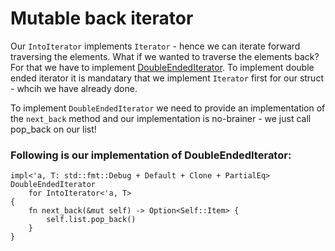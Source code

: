 # Mutable back iterator

Our `IntoIterator` implements `Iterator` - hence we can iterate forward traversing the elements.
What if we wanted to traverse the elements back? For that we have to implement [DoubleEndedIterator](https://doc.rust-lang.org/std/iter/trait.DoubleEndedIterator.html). To implement double ended
iterator it is mandatary that we implement `Iterator` first for our struct - whcih we have already
done.

To implement `DoubleEndedIterator` we need to provide an implementation of the `next_back` method
and our implementation is no-brainer - we just call pop_back on our list!

### Following is our implementation of DoubleEndedIterator:
```rust, ignore
impl<'a, T: std::fmt::Debug + Default + Clone + PartialEq> DoubleEndedIterator
    for IntoIterator<'a, T>
{
    fn next_back(&mut self) -> Option<Self::Item> {
        self.list.pop_back()
    }
}
```


